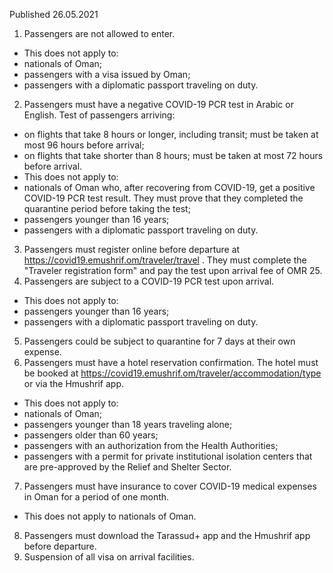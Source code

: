 Published 26.05.2021
1. Passengers are not allowed to enter.
- This does not apply to:
- nationals of Oman;
- passengers with a visa issued by Oman;
- passengers with a diplomatic passport traveling on duty.
2. Passengers must have a negative COVID-19 PCR test in Arabic or English. Test of passengers arriving:
 - on flights that take 8 hours or longer, including transit; must be taken at most 96 hours before arrival;
 - on flights that take shorter than 8 hours; must be taken at most 72 hours before arrival.
- This does not apply to:
- nationals of Oman who, after recovering from COVID-19, get a positive COVID-19 PCR test result. They must prove that they completed the quarantine period before taking the test;
- passengers younger than 16 years;
- passengers with a diplomatic passport traveling on duty.
3. Passengers must register online before departure at <a href="https://covid19.emushrif.om/traveler/travel">https://covid19.emushrif.om/traveler/travel</a> . They must complete the "Traveler registration form" and pay the test upon arrival fee of OMR 25.
4. Passengers are subject to a COVID-19 PCR test upon arrival.
- This does not apply to:
- passengers younger than 16 years;
- passengers with a diplomatic passport traveling on duty.
5. Passengers could be subject to quarantine for 7 days at their own expense.
6. Passengers must have a hotel reservation confirmation. The hotel must be booked at <a href="https://covid19.emushrif.om/traveler/accommodation/type">https://covid19.emushrif.om/traveler/accommodation/type</a> or via the Hmushrif app.
- This does not apply to:
- nationals of Oman;
- passengers younger than 18 years traveling alone;
- passengers older than 60 years;
- passengers with an authorization from the Health Authorities;
- passengers with a permit for private institutional isolation centers that are pre-approved by the Relief and Shelter Sector.
7. Passengers must have insurance to cover COVID-19 medical expenses in Oman for a period of one month.
- This does not apply to nationals of Oman.
8. Passengers must download the Tarassud+ app and the Hmushrif app before departure.
9. Suspension of all visa on arrival facilities.

